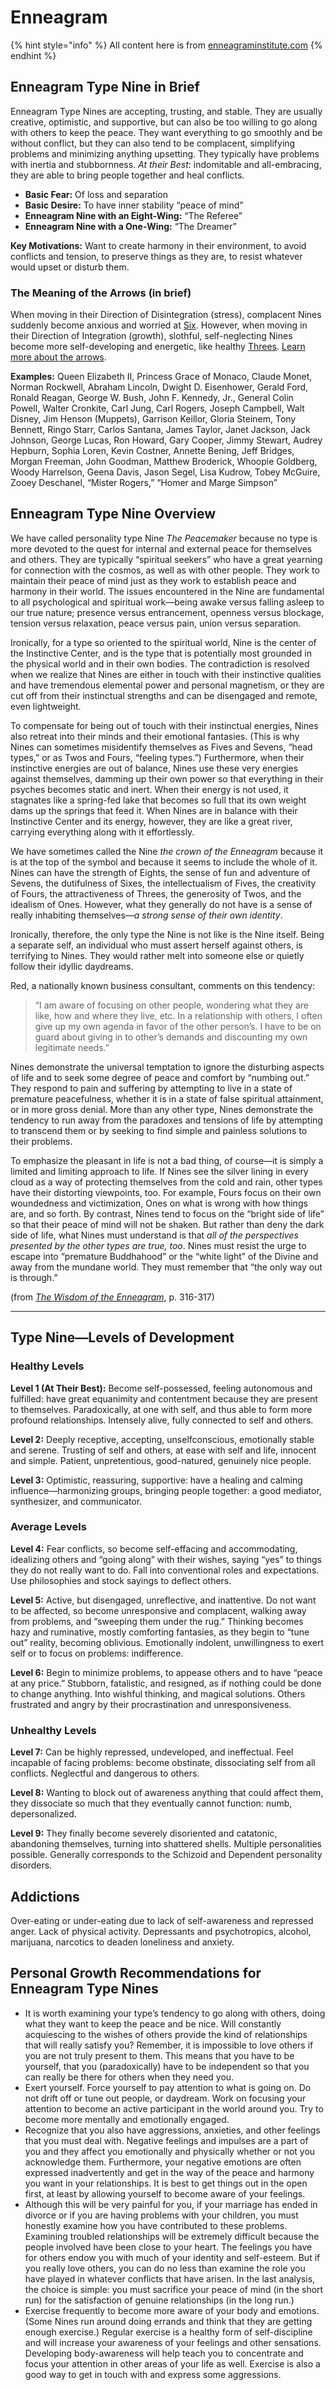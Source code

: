 # Enneagram

{% hint style="info" %}
All content here is from [enneagraminstitute.com](https://enneagraminstitute.com)
{% endhint %}

## Enneagram Type Nine in Brief <a href="#h-enneagram-type-nine-in-brief" id="h-enneagram-type-nine-in-brief"></a>

Enneagram Type Nines are accepting, trusting, and stable. They are usually creative, optimistic, and supportive, but can also be too willing to go along with others to keep the peace. They want everything to go smoothly and be without conflict, but they can also tend to be complacent, simplifying problems and minimizing anything upsetting. They typically have problems with inertia and stubbornness. _At their Best_: indomitable and all-embracing, they are able to bring people together and heal conflicts.

* **Basic Fear:** Of loss and separation
* **Basic Desire:** To have inner stability “peace of mind”
* **Enneagram Nine with an Eight-Wing:** “The Referee”
* **Enneagram Nine with a One-Wing:** “The Dreamer”

**Key Motivations:** Want to create harmony in their environment, to avoid conflicts and tension, to preserve things as they are, to resist whatever would upset or disturb them.

### The Meaning of the Arrows (in brief) <a href="#h-the-meaning-of-the-arrows-in-brief" id="h-the-meaning-of-the-arrows-in-brief"></a>

When moving in their Direction of Disintegration (stress), complacent Nines suddenly become anxious and worried at [Six](https://www.enneagraminstitute.com/type-6). However, when moving in their Direction of Integration (growth), slothful, self-neglecting Nines become more self-developing and energetic, like healthy [Threes](https://www.enneagraminstitute.com/type-3). [Learn more about the arrows](https://www.enneagraminstitute.com/how-the-enneagram-system-works).

**Examples:** Queen Elizabeth II, Princess Grace of Monaco, Claude Monet, Norman Rockwell, Abraham Lincoln, Dwight D. Eisenhower, Gerald Ford, Ronald Reagan, George W. Bush, John F. Kennedy, Jr., General Colin Powell, Walter Cronkite, Carl Jung, Carl Rogers, Joseph Campbell, Walt Disney, Jim Henson (Muppets), Garrison Keillor, Gloria Steinem, Tony Bennett, Ringo Starr, Carlos Santana, James Taylor, Janet Jackson, Jack Johnson, George Lucas, Ron Howard, Gary Cooper, Jimmy Stewart, Audrey Hepburn, Sophia Loren, Kevin Costner, Annette Bening, Jeff Bridges, Morgan Freeman, John Goodman, Matthew Broderick, Whoopie Goldberg, Woody Harrelson, Geena Davis, Jason Segel, Lisa Kudrow, Tobey McGuire, Zooey Deschanel, “Mister Rogers,” “Homer and Marge Simpson”

## Enneagram Type Nine Overview <a href="#h-enneagram-type-nine-overview" id="h-enneagram-type-nine-overview"></a>

We have called personality type Nine _The Peacemaker_ because no type is more devoted to the quest for internal and external peace for themselves and others. They are typically “spiritual seekers” who have a great yearning for connection with the cosmos, as well as with other people. They work to maintain their peace of mind just as they work to establish peace and harmony in their world. The issues encountered in the Nine are fundamental to all psychological and spiritual work—being awake versus falling asleep to our true nature; presence versus entrancement, openness versus blockage, tension versus relaxation, peace versus pain, union versus separation.

Ironically, for a type so oriented to the spiritual world, Nine is the center of the Instinctive Center, and is the type that is potentially most grounded in the physical world and in their own bodies. The contradiction is resolved when we realize that Nines are either in touch with their instinctive qualities and have tremendous elemental power and personal magnetism, or they are cut off from their instinctual strengths and can be disengaged and remote, even lightweight.

To compensate for being out of touch with their instinctual energies, Nines also retreat into their minds and their emotional fantasies. (This is why Nines can sometimes misidentify themselves as Fives and Sevens, “head types,” or as Twos and Fours, “feeling types.”) Furthermore, when their instinctive energies are out of balance, Nines use these very energies against themselves, damming up their own power so that everything in their psyches becomes static and inert. When their energy is not used, it stagnates like a spring-fed lake that becomes so full that its own weight dams up the springs that feed it. When Nines are in balance with their Instinctive Center and its energy, however, they are like a great river, carrying everything along with it effortlessly.

We have sometimes called the Nine _the crown of the Enneagram_ because it is at the top of the symbol and because it seems to include the whole of it. Nines can have the strength of Eights, the sense of fun and adventure of Sevens, the dutifulness of Sixes, the intellectualism of Fives, the creativity of Fours, the attractiveness of Threes, the generosity of Twos, and the idealism of Ones. However, what they generally do not have is a sense of really inhabiting themselves—_a strong sense of their own identity_.

Ironically, therefore, the only type the Nine is not like is the Nine itself. Being a separate self, an individual who must assert herself against others, is terrifying to Nines. They would rather melt into someone else or quietly follow their idyllic daydreams.

Red, a nationally known business consultant, comments on this tendency:

> “I am aware of focusing on other people, wondering what they are like, how and where they live, etc. In a relationship with others, I often give up my own agenda in favor of the other person’s. I have to be on guard about giving in to other’s demands and discounting my own legitimate needs.”

Nines demonstrate the universal temptation to ignore the disturbing aspects of life and to seek some degree of peace and comfort by “numbing out.” They respond to pain and suffering by attempting to live in a state of premature peacefulness, whether it is in a state of false spiritual attainment, or in more gross denial. More than any other type, Nines demonstrate the tendency to run away from the paradoxes and tensions of life by attempting to transcend them or by seeking to find simple and painless solutions to their problems.

To emphasize the pleasant in life is not a bad thing, of course—it is simply a limited and limiting approach to life. If Nines see the silver lining in every cloud as a way of protecting themselves from the cold and rain, other types have their distorting viewpoints, too. For example, Fours focus on their own woundedness and victimization, Ones on what is wrong with how things are, and so forth. By contrast, Nines tend to focus on the “bright side of life” so that their peace of mind will not be shaken. But rather than deny the dark side of life, what Nines must understand is that _all of the perspectives presented by the other types are true, too_. Nines must resist the urge to escape into “premature Buddhahood” or the “white light” of the Divine and away from the mundane world. They must remember that “the only way out is through.”

(from [_The Wisdom of the Enneagram_](https://www.enneagraminstitute.com/store), p. 316-317)

***

## Type Nine—Levels of Development <a href="#h-type-nine-levels-of-development" id="h-type-nine-levels-of-development"></a>

### Healthy Levels <a href="#h-type-nine-levels-of-development" id="h-type-nine-levels-of-development"></a>

**Level 1 (At Their Best):** Become self-possessed, feeling autonomous and fulfilled: have great equanimity and contentment because they are present to themselves. Paradoxically, at one with self, and thus able to form more profound relationships. Intensely alive, fully connected to self and others.

**Level 2:** Deeply receptive, accepting, unselfconscious, emotionally stable and serene. Trusting of self and others, at ease with self and life, innocent and simple. Patient, unpretentious, good-natured, genuinely nice people.

**Level 3:** Optimistic, reassuring, supportive: have a healing and calming influence—harmonizing groups, bringing people together: a good mediator, synthesizer, and communicator.

### Average Levels

**Level 4:** Fear conflicts, so become self-effacing and accommodating, idealizing others and “going along” with their wishes, saying “yes” to things they do not really want to do. Fall into conventional roles and expectations. Use philosophies and stock sayings to deflect others.

**Level 5:** Active, but disengaged, unreflective, and inattentive. Do not want to be affected, so become unresponsive and complacent, walking away from problems, and “sweeping them under the rug.” Thinking becomes hazy and ruminative, mostly comforting fantasies, as they begin to “tune out” reality, becoming oblivious. Emotionally indolent, unwillingness to exert self or to focus on problems: indifference.

**Level 6:** Begin to minimize problems, to appease others and to have “peace at any price.” Stubborn, fatalistic, and resigned, as if nothing could be done to change anything. Into wishful thinking, and magical solutions. Others frustrated and angry by their procrastination and unresponsiveness.

### Unhealthy Levels

**Level 7:** Can be highly repressed, undeveloped, and ineffectual. Feel incapable of facing problems: become obstinate, dissociating self from all conflicts. Neglectful and dangerous to others.

**Level 8:** Wanting to block out of awareness anything that could affect them, they dissociate so much that they eventually cannot function: numb, depersonalized.

**Level 9:** They finally become severely disoriented and catatonic, abandoning themselves, turning into shattered shells. Multiple personalities possible. Generally corresponds to the Schizoid and Dependent personality disorders.

## Addictions <a href="#h-addictions" id="h-addictions"></a>

Over-eating or under-eating due to lack of self-awareness and repressed anger. Lack of physical activity. Depressants and psychotropics, alcohol, marijuana, narcotics to deaden loneliness and anxiety.

## Personal Growth Recommendations for Enneagram Type Nines <a href="#h-personal-growth-recommendations-for-enneagram-type-nines" id="h-personal-growth-recommendations-for-enneagram-type-nines"></a>

* It is worth examining your type’s tendency to go along with others, doing what they want to keep the peace and be nice. Will constantly acquiescing to the wishes of others provide the kind of relationships that will really satisfy you? Remember, it is impossible to love others if you are not truly present to them. This means that you have to be yourself, that you (paradoxically) have to be independent so that you can really be there for others when they need you.
* Exert yourself. Force yourself to pay attention to what is going on. Do not drift off or tune out people, or daydream. Work on focusing your attention to become an active participant in the world around you. Try to become more mentally and emotionally engaged.
* Recognize that you also have aggressions, anxieties, and other feelings that you must deal with. Negative feelings and impulses are a part of you and they affect you emotionally and physically whether or not you acknowledge them. Furthermore, your negative emotions are often expressed inadvertently and get in the way of the peace and harmony you want in your relationships. It is best to get things out in the open first, at least by allowing yourself to become aware of your feelings.
* Although this will be very painful for you, if your marriage has ended in divorce or if you are having problems with your children, you must honestly examine how you have contributed to these problems. Examining troubled relationships will be extremely difficult because the people involved have been close to your heart. The feelings you have for others endow you with much of your identity and self-esteem. But if you really love others, you can do no less than examine the role you have played in whatever conflicts that have arisen. In the last analysis, the choice is simple: you must sacrifice your peace of mind (in the short run) for the satisfaction of genuine relationships (in the long run.)
* Exercise frequently to become more aware of your body and emotions. (Some Nines run around doing errands and think that they are getting enough exercise.) Regular exercise is a healthy form of self-discipline and will increase your awareness of your feelings and other sensations. Developing body-awareness will help teach you to concentrate and focus your attention in other areas of your life as well. Exercise is also a good way to get in touch with and express some aggressions.
